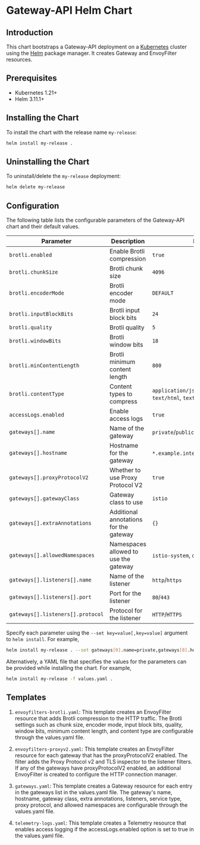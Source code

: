 # Gateway-API Helm Chart

## Introduction

This chart bootstraps a Gateway-API deployment on a [Kubernetes](http://kubernetes.io) cluster using the [Helm](https://helm.sh) package manager. It creates Gateway and EnvoyFilter resources.

## Prerequisites

- Kubernetes 1.21+
- Helm 3.11.1+

## Installing the Chart

To install the chart with the release name `my-release`:

```bash
helm install my-release .
```

## Uninstalling the Chart

To uninstall/delete the `my-release` deployment:

```bash
helm delete my-release
```

## Configuration

The following table lists the configurable parameters of the Gateway-API chart and their default values.

| Parameter                          | Description                       | Default                  |
| ---------------------------------- | --------------------------------- | ------------------------ |
| `brotli.enabled`                   | Enable Brotli compression         | `true`                   |
| `brotli.chunkSize`                 | Brotli chunk size                 | `4096`                   |
| `brotli.encoderMode`               | Brotli encoder mode               | `DEFAULT`                |
| `brotli.inputBlockBits`            | Brotli input block bits           | `24`                     |
| `brotli.quality`                   | Brotli quality                    | `5`                      |
| `brotli.windowBits`                | Brotli window bits                | `18`                     |
| `brotli.minContentLength`          | Brotli minimum content length     | `800`                    |
| `brotli.contentType`               | Content types to compress         | `application/json`, `text/css`, `text/html`, `text/plain`, `text/xml` |
| `accessLogs.enabled`               | Enable access logs                | `true`                   |
| `gateways[].name`                  | Name of the gateway               | `private`/`public`       |
| `gateways[].hostname`              | Hostname for the gateway          | `*.example.internal`/`*.example.cloud` |
| `gateways[].proxyProtocolV2`       | Whether to use Proxy Protocol V2  | `true`                   |
| `gateways[].gatewayClass`          | Gateway class to use              | `istio`                  |
| `gateways[].extraAnnotations`      | Additional annotations for the gateway | `{}`               |
| `gateways[].allowedNamespaces`     | Namespaces allowed to use the gateway | `istio-system`, `default` |
| `gateways[].listeners[].name`      | Name of the listener              | `http`/`https`           |
| `gateways[].listeners[].port`      | Port for the listener             | `80`/`443`               |
| `gateways[].listeners[].protocol`  | Protocol for the listener         | `HTTP`/`HTTPS`           |

Specify each parameter using the `--set key=value[,key=value]` argument to `helm install`. For example,

```bash
helm install my-release . --set gateways[0].name=private,gateways[0].hostname=*.example.internal
```

Alternatively, a YAML file that specifies the values for the parameters can be provided while installing the chart. For example,

```bash
helm install my-release -f values.yaml .
```

## Templates
1. `envoyfilters-brotli.yaml`: This template creates an EnvoyFilter resource that adds Brotli compression to the HTTP traffic. The Brotli settings such as chunk size, encoder mode, input block bits, quality, window bits, minimum content length, and content type are configurable through the values.yaml file.

2. `envoyfilters-proxyv2.yaml`: This template creates an EnvoyFilter resource for each gateway that has the proxyProtocolV2 enabled. The filter adds the Proxy Protocol v2 and TLS inspector to the listener filters. If any of the gateways have proxyProtocolV2 enabled, an additional EnvoyFilter is created to configure the HTTP connection manager.

3. `gateways.yaml`: This template creates a Gateway resource for each entry in the gateways list in the values.yaml file. The gateway's name, hostname, gateway class, extra annotations, listeners, service type, proxy protocol, and allowed namespaces are configurable through the values.yaml file.

4. `telemetry-logs.yaml`: This template creates a Telemetry resource that enables access logging if the accessLogs.enabled option is set to true in the values.yaml file.
